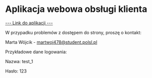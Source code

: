 # Aplikacja webowa obsługi klienta
[--- Link do aplikacji ---](https://wypozyczalnia-rowerow-io.000webhostapp.com)

W przypadku problemów z dostępem do strony, proszę o kontakt:

Marta Wójcik - martwoj478@student.polsl.pl

Przykładowe dane logowania:

Nazwa: test_1

Hasło: 123
